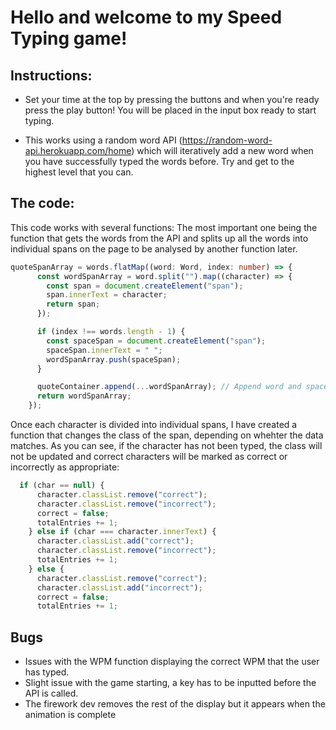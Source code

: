 # Hello and welcome to my Speed Typing game!

## Instructions: 
- Set your time at the top by pressing the buttons and when you're ready press the play button! You will be placed in the input box ready to start typing.

- This works using a random word API (https://random-word-api.herokuapp.com/home) which will iteratively add a new word when you have successfully typed the words before. Try and get to the highest level that you can.

## The code:

This code works with several functions: The most important one being the function that gets the words from the API and splits up all the words into individual spans on the page to be analysed by another function later.


```typescript
quoteSpanArray = words.flatMap((word: Word, index: number) => {
      const wordSpanArray = word.split("").map((character) => {
        const span = document.createElement("span");
        span.innerText = character;
        return span;
      });

      if (index !== words.length - 1) {
        const spaceSpan = document.createElement("span");
        spaceSpan.innerText = " ";
        wordSpanArray.push(spaceSpan);
      }

      quoteContainer.append(...wordSpanArray); // Append word and space spans
      return wordSpanArray;
    });
```

Once each character is divided into individual spans, I have created a function that changes the class of the span, depending on whehter the data matches. As you can see, if the character has not been typed, the class will not be updated and correct characters will be marked as correct or incorrectly as appropriate:

```typescript
  if (char == null) {
      character.classList.remove("correct");
      character.classList.remove("incorrect");
      correct = false;
      totalEntries += 1;
    } else if (char === character.innerText) {
      character.classList.add("correct");
      character.classList.remove("incorrect");
      totalEntries += 1;
    } else {
      character.classList.remove("correct");
      character.classList.add("incorrect");
      correct = false;
      totalEntries += 1;
```

## Bugs
- Issues with the WPM function displaying the correct WPM that the user has typed.
- Slight issue with the game starting, a key has to be inputted before the API is called.
- The firework dev removes the rest of the display but it appears when the animation is complete
